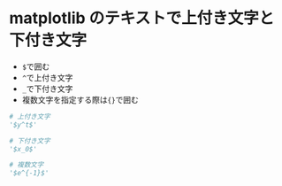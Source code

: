 # matplotlib のテキストで上付き文字と下付き文字

- `$`で囲む
- `^`で上付き文字
- `_`で下付き文字
- 複数文字を指定する際は`{}`で囲む

```python
# 上付き文字
'$y^t$'

# 下付き文字
'$x_0$'

# 複数文字
'$e^{-1}$'
```
